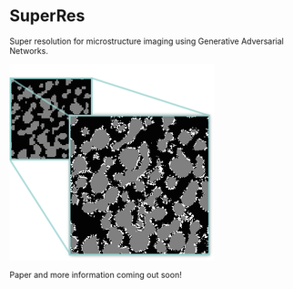 # SuperRes
Super resolution for microstructure imaging using Generative Adversarial Networks.

![](super-res-icon.png)

Paper and more information coming out soon!


